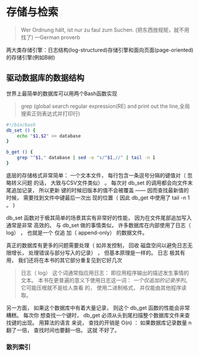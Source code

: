 # 存储与检索

> Wer Ordnung hält, ist nur zu faul zum Suchen.
> (把东西放规矩，就不用找了)
> —German proverb  

两大类存储引擎：日志结构(log-structured)存储引擎和面向页面(page-oriented)的存储引擎(例如B树)

## 驱动数据库的数据结构

世界上最简单的数据库可以用两个Bash函数实现  

> grep (global search regular expression(RE) and print out the line,全局搜索正则表达式并打印行)

```bash
#!/bin/bash
db_set () {
	echo "$1,$2" >> database
} 

b_get () {
	grep "^$1," database | sed -e "s/^$1,//" | tail -n 1
}
```

底层的存储格式非常简单： 一个文本文件， 每行包含一条逗号分隔的键值对（ 忽略转义问题
的话， 大致与CSV文件类似） 。 每次对 db_set 的调用都会向文件末尾追加记录， 所以更新
键的时候旧版本的值不会被覆盖 —— 因而查找最新值的时候， 需要找到文件中键最后一次出
现的位置（ 因此 db_get 中使用了 tail -n 1 。 )  

db_set 函数对于极其简单的场景其实有非常好的性能， 因为在文件尾部追加写入通常是非常
高效的。 与 db_set 做的事情类似， 许多数据库在内部使用了日志（ log） ， 也就是一个 仅追
加（ append-only） 的数据文件。  

真正的数据库有更多的问题需要处理（ 如并发控制， 回收
磁盘空间以避免日志无限增长， 处理错误与部分写入的记录） ， 但基本原理是一样的。 日志
极其有用， 我们还将在本书的其它部分重复见到它好几次  

> 日志（ log） 这个词通常指应用日志： 即应用程序输出的描述发生事情的文本。 本书在更普遍的意义下使用日志这一词： *一个仅追加的记录序列*。 它可能压根就不是给人类看
> 的， 使用二进制格式， 并仅能由其他程序读取。  

另一方面， 如果这个数据库中有着大量记录， 则这个 db_get 函数的性能会非常糟糕。 每次你
想查找一个键时， db_get 必须从头到尾扫描整个数据库文件来查找键的出现。 用算法的语言
来说， 查找的开销是 O(n) ： 如果数据库记录数量 n 翻了一倍， 查找时间也要翻一倍。 这就
不好了。  

### 散列索引





